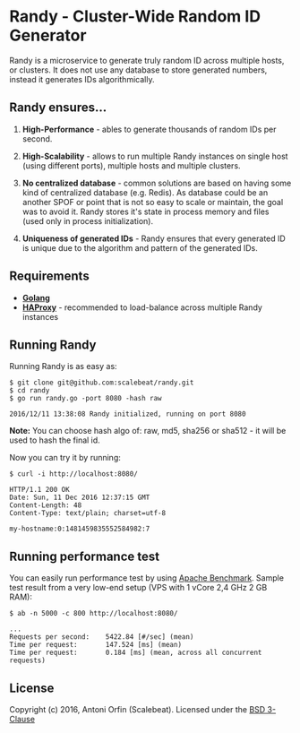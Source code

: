 Randy - Cluster-Wide Random ID Generator
========================================

Randy is a microservice to generate truly random ID across multiple hosts,
or clusters. It does not use any database to store generated numbers, instead it
generates IDs algorithmically.

Randy ensures...
-------------------

1. **High-Performance** - ables to generate thousands of random IDs per second.

2. **High-Scalability** - allows to run multiple Randy instances on single host
   (using different ports), multiple hosts and multiple clusters.

3. **No centralized database** - common solutions are based on having some kind of
   centralized database (e.g. Redis). As database could be an another SPOF or point
   that is not so easy to scale or maintain, the goal was to avoid it.
   Randy stores it's state in process memory and files (used only in process initialization).

4. **Uniqueness of generated IDs** - Randy ensures that every generated ID is unique
   due to the algorithm and pattern of the generated IDs.
   
Requirements
------------

* [**Golang**](https://golang.org/doc/install)
* [**HAProxy**](http://www.haproxy.org/) - recommended to load-balance across multiple Randy instances

Running Randy
-------------

Running Randy is as easy as:

```
$ git clone git@github.com:scalebeat/randy.git
$ cd randy
$ go run randy.go -port 8080 -hash raw

2016/12/11 13:38:08 Randy initialized, running on port 8080
```

**Note:** You can choose hash algo of: raw, md5, sha256 or sha512 - it will be used 
to hash the final id.

Now you can try it by running:

```
$ curl -i http://localhost:8080/

HTTP/1.1 200 OK
Date: Sun, 11 Dec 2016 12:37:15 GMT
Content-Length: 48
Content-Type: text/plain; charset=utf-8

my-hostname:0:1481459835552584982:7
```

Running performance test
------------------------

You can easily run performance test by using [Apache Benchmark](http://httpd.apache.org/docs/2.4/programs/ab.html).
Sample test result from a very low-end setup (VPS with 1 vCore 2,4 GHz 2 GB RAM):

```
$ ab -n 5000 -c 800 http://localhost:8080/

...
Requests per second:    5422.84 [#/sec] (mean)
Time per request:       147.524 [ms] (mean)
Time per request:       0.184 [ms] (mean, across all concurrent requests)

```

License
-------

Copyright (c) 2016, Antoni Orfin (Scalebeat).
Licensed under the [BSD 3-Clause](LICENSE)
